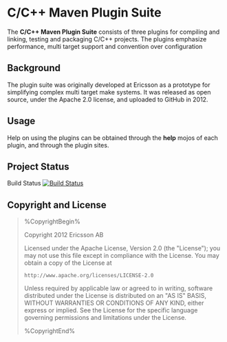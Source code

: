 C/C++ Maven Plugin Suite
========================

The **C/C++ Maven Plugin Suite** consists of three plugins for 
compiling and linking, testing and packaging C/C++ projects.
The plugins emphasize performance, multi target support and
convention over configuration

Background
----------
The plugin suite was originally developed at Ericsson as 
a prototype for simplifying complex multi target make systems.
It was released as open source, under the Apache 2.0 license,
and uploaded to GitHub in 2012.

Usage
-----
Help on using the plugins can be obtained through the **help**
mojos of each plugin, and through the plugin sites.

Project Status
------------
Build Status [![Build Status](https://secure.travis-ci.org/rails/rails.png)](http://travis-ci.org/danielfranzen/cpp-maven-plugins)

Copyright and License
---------------------

> %CopyrightBegin%
>
> Copyright 2012 Ericsson AB
>
> Licensed under the Apache License, Version 2.0 (the "License");
> you may not use this file except in compliance with the License.
> You may obtain a copy of the License at
>
>     http://www.apache.org/licenses/LICENSE-2.0
>
> Unless required by applicable law or agreed to in writing, software
> distributed under the License is distributed on an "AS IS" BASIS,
> WITHOUT WARRANTIES OR CONDITIONS OF ANY KIND, either express or implied.
> See the License for the specific language governing permissions and
> limitations under the License.
>
> %CopyrightEnd%
